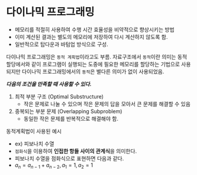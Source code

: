 # 다이나믹 프로그래밍

- 메모리를 적절히 사용하여 수행 시간 효율성을 비약적으로 향상시키는 방법
- 이미 계산된 결과는 별도의 메모리에 저장하여 다시 계산하지 않도록 함.
- 일반적으로 탑다운과 바텀업 방식으로 구성.

다이나믹 프로그래밍은 `동적 계획법`이라고도 부름. 자료구조에서 `동적`이란 의미는 동적 할당에서와 같이 프로그램이 실행되는 도중에 필요한 메모리를 할당하는 기법으로 사용되지만 다이나믹 프로그래밍에서의 `동적`은 별다른 의미가 없이 사용되었음.

***다음의 조건을 만족할 때 사용할 수 있다.***
1. 최적 부분 구조 (Optimal Substructure)
    - 작은 문제로 나눌 수 있으며 작은 문제의 답을 모아서 큰 문제를 해결할 수 있음
2. 중복되는 부분 문제 (Overlapping Subproblem)
    - 동일한 작은 문제를 반복적으로 해결해야 함.

동적계획법이 사용된 예시

- ex) 피보나치 수열
- `점화식`을 이용하여 **인접한 항들 사이의 관계식**을 의미한다.
- 피보나치 수열을 점화식으로 표현하면 다음과 같다.
- $a_n = a_{n - 1} + a_{n - 2}, a_1 = 1, a_2 = 1$